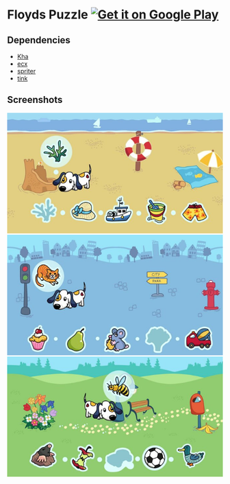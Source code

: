 # Floyds Puzzle <a href='https://play.google.com/store/apps/details?id=de.mioedition.floydspuzzle&pcampaignid=pcampaignidMKT-Other-global-all-co-prtnr-py-PartBadge-Mar2515-1'><img alt='Get it on Google Play' src='https://play.google.com/intl/en_us/badges/static/images/badges/en_badge_web_generic.png' height="36"/></a>

## Dependencies

- [Kha](https://github.com/Kode/Kha)
- [ecx](https://github.com/eliasku/ecx)
- [spriter](https://github.com/wighawag/spriter)
- [tink](https://github.com/haxetink)

## Screenshots

![](https://github.com/mio-edition/floyds-puzzle/blob/master/support/google-play/promo-beach.jpg)
![](https://github.com/mio-edition/floyds-puzzle/blob/master/support/google-play/promo-city.jpg)
![](https://github.com/mio-edition/floyds-puzzle/blob/master/support/google-play/promo-park.jpg)
